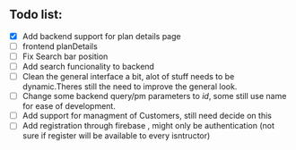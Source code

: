 

## Todo list:

- [x] Add backend support for plan details page 
- [ ] frontend planDetails
- [ ] Fix Search bar position
- [ ] Add search funcionality to backend
- [ ] Clean the general interface a bit, alot of stuff needs to be dynamic.Theres still the need to improve the general look.
- [ ] Change some backend query/pm parameters to _id_, some still use name for ease of development.
- [ ] Add support for managment of Customers, still need decide on this
- [ ] Add registration through firebase , might only be authentication (not sure if register will be available to every isntructor)
